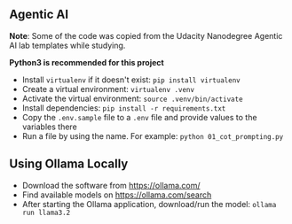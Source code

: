 ## Agentic AI

**Note**: Some of the code was copied from the Udacity Nanodegree Agentic AI lab templates while studying.

**Python3 is recommended for this project**

- Install `virtualenv` if it doesn't exist: `pip install virtualenv`
- Create a virtual environment: `virtualenv .venv`
- Activate the virtual environment: `source .venv/bin/activate`
- Install dependencies: `pip install -r requirements.txt`
- Copy the `.env.sample` file to a `.env` file and provide values to the variables there
- Run a file by using the name. For example: `python 01_cot_prompting.py`


## Using Ollama Locally
- Download the software from https://ollama.com/
- Find available models on https://ollama.com/search
- After starting the Ollama application, download/run the model: `ollama run llama3.2`